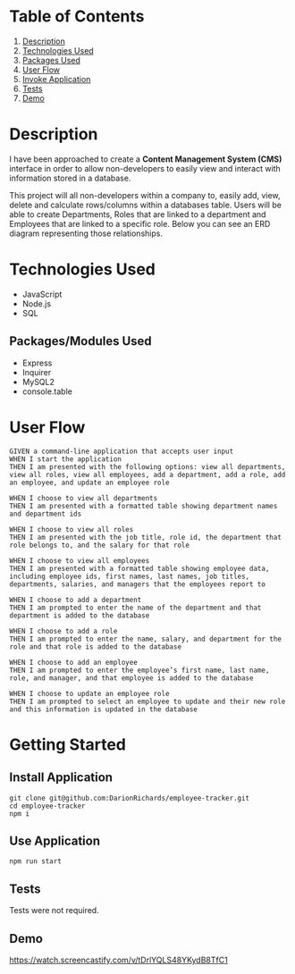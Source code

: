 # **Table of Contents**

1.  [Description](#introduction)
2.  [Technologies Used](#technologies-used)
3.  [Packages Used](#packages-used)
4.  [User Flow](#user-flow)
5.  [Invoke Application](#invoke-application)
6.  [Tests](#tests)
7.  [Demo](#demo)

# Description

I have been approached to create a **Content Management System (CMS)** interface in order to allow non-developers to easily view and interact with information stored in a database.

This project will all non-developers within a company to, easily add, view, delete and calculate rows/columns within a databases table. Users will be able to create Departments, Roles that are linked to a department and Employees that are linked to a specific role. Below you can see an ERD diagram representing those relationships.

# Technologies Used

- JavaScript
- Node.js
- SQL

## Packages/Modules Used

- Express
- Inquirer
- MySQL2
- console.table

# User Flow

    GIVEN a command-line application that accepts user input
    WHEN I start the application
    THEN I am presented with the following options: view all departments, view all roles, view all employees, add a department, add a role, add an employee, and update an employee role

    WHEN I choose to view all departments
    THEN I am presented with a formatted table showing department names and department ids

    WHEN I choose to view all roles
    THEN I am presented with the job title, role id, the department that role belongs to, and the salary for that role

    WHEN I choose to view all employees
    THEN I am presented with a formatted table showing employee data, including employee ids, first names, last names, job titles, departments, salaries, and managers that the employees report to

    WHEN I choose to add a department
    THEN I am prompted to enter the name of the department and that department is added to the database

    WHEN I choose to add a role
    THEN I am prompted to enter the name, salary, and department for the role and that role is added to the database

    WHEN I choose to add an employee
    THEN I am prompted to enter the employee’s first name, last name, role, and manager, and that employee is added to the database

    WHEN I choose to update an employee role
    THEN I am prompted to select an employee to update and their new role and this information is updated in the database

# Getting Started

## **Install Application**

```
git clone git@github.com:DarionRichards/employee-tracker.git
cd employee-tracker
npm i
```

## **Use Application**

```
npm run start
```

## **Tests**

Tests were not required.

## **Demo**

https://watch.screencastify.com/v/tDrlYQLS48YKydB8TfC1
